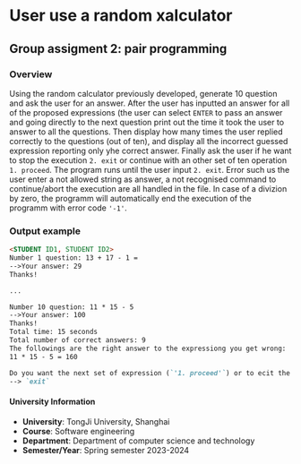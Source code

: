 # User use a random xalculator 

## Group assigment 2: pair programming

### Overview 
Using the random calculator previously developed, generate 10 question and ask the user for an answer. After the user has inputted an answer for all of the proposed expressions (the user can select `ENTER` to pass an answer 
and going directly to the next question print out the time it took the user to answer to all the questions. Then display how many times the user replied correctly to the questions (out of ten), and display all the incorrect
guessed expression reporting only yhe correct answer. Finally ask the user if he want to stop the execution `2. exit` or continue with an other set of ten operation `1. proceed`. The program runs until the user input 
`2. exit`.
Error such us the user enter a not allowed string as answer, a not recognised command to continue/abort the execution are all handled in the file. In case of a divizion by zero, the programm will automatically end the 
execution of the programm with error code `'-1'`.

### Output example
```markdown
<STUDENT ID1, STUDENT ID2>
Number 1 question: 13 + 17 - 1 =
-->Your answer: 29
Thanks!

...

Number 10 question: 11 * 15 - 5
-->Your answer: 100
Thanks!
Total time: 15 seconds
Total number of correct answers: 9
The followings are the right answer to the expressiong you get wrong:
11 * 15 - 5 = 160

Do you want the next set of expression (`'1. proceed'`) or to ecit the program (`'2. exi'`)?
--> `exit` 
```



#### University Information 
- **University**: TongJi University, Shanghai
- **Course**: Software engineering
- **Department**: Department of computer science and technology
- **Semester/Year**: Spring semester 2023-2024
